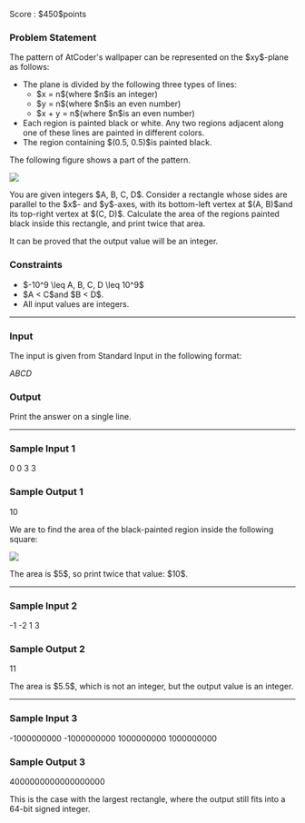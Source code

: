 
<div>

<span>

<span>

<p>
Score : $450$points
</p>

<div>

<section>

### **Problem Statement**

<p>
The pattern of AtCoder's wallpaper can be represented on the $xy$-plane as follows:
</p>

<ul>

<li>
The plane is divided by the following three types of lines:

<ul>

<li>
$x = n$(where $n$is an integer)

</li>

<li>
$y = n$(where $n$is an even number)

</li>

<li>
$x + y = n$(where $n$is an even number)

</li>

</ul>

</li>

<li>
Each region is painted black or white. Any two regions adjacent along one of these lines are painted in different colors.

</li>

<li>
The region containing $(0.5, 0.5)$is painted black.

</li>

</ul>

<p>
The following figure shows a part of the pattern.
</p>

<p>

<img src="https://img.atcoder.jp/abc354/d_img1_34zxoiv2.png">

</img>

</p>

<p>
You are given integers $A, B, C, D$. Consider a rectangle whose sides are parallel to the $x$- and $y$-axes, with its bottom-left vertex at $(A, B)$and its top-right vertex at $(C, D)$. Calculate the area of the regions painted black inside this rectangle, and print twice that area.
</p>

<p>
It can be proved that the output value will be an integer.
</p>

</section>

</div>

<div>

<section>

### **Constraints**

<ul>

<li>
$-10^9 \leq A, B, C, D \leq 10^9$
</li>

<li>
$A < C$and $B < D$.
</li>

<li>
All input values are integers.
</li>

</ul>

</section>

</div>

---

<div>

<div>

<section>

### **Input**

<p>
The input is given from Standard Input in the following format:
</p>

<div>

$A$$B$$C$$D$
</div>

</section>

</div>

<div>

<section>

### **Output**

<p>
Print the answer on a single line.
</p>

</section>

</div>

</div>

---

<div>

<section>

### **Sample Input 1**

<div>

0 0 3 3

</div>

</section>

</div>

<div>

<section>

### **Sample Output 1**

<div>

10

</div>

<p>
We are to find the area of the black-painted region inside the following square:
</p>

<p>

<img src="https://img.atcoder.jp/abc354/d_img2_zzwqsaaewub.png">

</img>

</p>

<p>
The area is $5$, so print twice that value: $10$.
</p>

</section>

</div>

---

<div>

<section>

### **Sample Input 2**

<div>

-1 -2 1 3

</div>

</section>

</div>

<div>

<section>

### **Sample Output 2**

<div>

11

</div>

<p>
The area is $5.5$, which is not an integer, but the output value is an integer.
</p>

</section>

</div>

---

<div>

<section>

### **Sample Input 3**

<div>

-1000000000 -1000000000 1000000000 1000000000

</div>

</section>

</div>

<div>

<section>

### **Sample Output 3**

<div>

4000000000000000000

</div>

<p>
This is the case with the largest rectangle, where the output still fits into a 64-bit signed integer.
</p>

</section>

</div>

</span>

</span>

</div>
